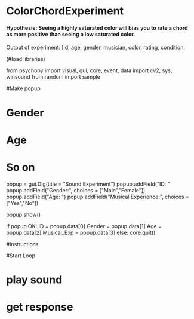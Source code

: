 # ColorChordExperiment

#### Hypothesis: Seeing a highly saturated color will bias you to rate a chord as more positive than seeing a low saturated color.

Output of experiment:
[id, age, gender, musician, color, rating, condition, 


(#load libraries)

from psychopy import visual, gui, core, event, data
import cv2, sys, winsound
from random import sample

#Make popup 
#   Gender
#   Age
#   So on

popup = gui.Dlg(title = "Sound Experiment")
popup.addField("ID: "
popup.addField("Gender:", choices = ["Male","Female"])
popup.addField("Age: ")
popup.addField("Musical Experience:", choices = ["Yes","No"])

popup.show()

if popup.OK:
    ID = popup.data[0]
    Gender = popup.data[1]
    Age = popup.data[2]
    Musical_Exp = popup.data[3]
else:
    core.quit()



#Instructions


#Start Loop
#   play sound
#   get response




















